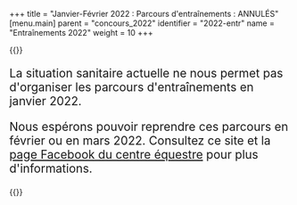 +++
title = "Janvier-Février 2022 : Parcours d'entraînements : ANNULÉS"
[menu.main]
  parent = "concours_2022"
  identifier = "2022-entr"
  name = "Entraînements 2022"
  weight = 10
+++

{{<admonition covid-red>}}
<div style="font-size:1.5em">
<p>
La situation sanitaire actuelle ne nous permet pas d'organiser les parcours d'entraînements en janvier 2022.
</p>
Nous espérons pouvoir reprendre ces parcours en février ou en mars 2022. Consultez ce site et la <a href="https://www.facebook.com/centre.equestre.corminboeuf">page Facebook du centre équestre</a> pour plus d'informations.
<p>
</p>
</div>
{{</admonition>}}
